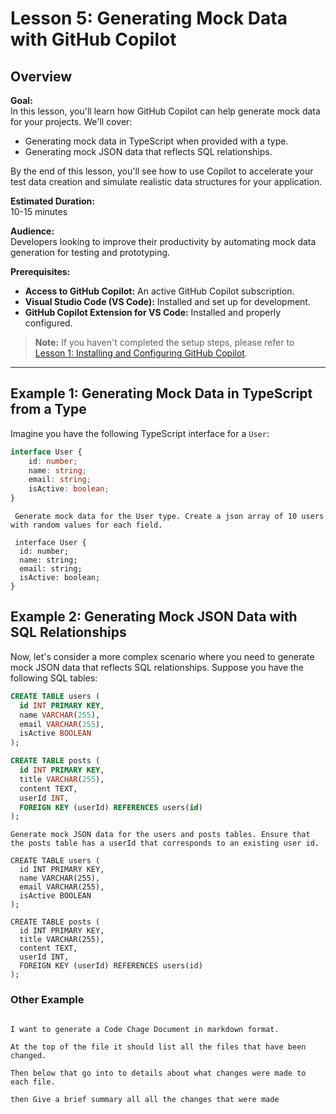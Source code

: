 # Lesson 5: Generating Mock Data with GitHub Copilot

## Overview

**Goal:**  
In this lesson, you'll learn how GitHub Copilot can help generate mock data for your projects. We'll cover:

- Generating mock data in TypeScript when provided with a type.
- Generating mock JSON data that reflects SQL relationships.

By the end of this lesson, you'll see how to use Copilot to accelerate your test data creation and simulate realistic data structures for your application.

**Estimated Duration:**  
10-15 minutes

**Audience:**  
Developers looking to improve their productivity by automating mock data generation for testing and prototyping.

**Prerequisites:**

- **Access to GitHub Copilot:** An active GitHub Copilot subscription.
- **Visual Studio Code (VS Code):** Installed and set up for development.
- **GitHub Copilot Extension for VS Code:** Installed and properly configured.

> **Note:** If you haven't completed the setup steps, please refer to [Lesson 1: Installing and Configuring GitHub Copilot](docs/1-installing-copilot.md).

---

## Example 1: Generating Mock Data in TypeScript from a Type

Imagine you have the following TypeScript interface for a `User`:

```typescript
interface User {
	id: number;
	name: string;
	email: string;
	isActive: boolean;
}
```

```plaintext
 Generate mock data for the User type. Create a json array of 10 users with random values for each field.

 interface User {
  id: number;
  name: string;
  email: string;
  isActive: boolean;
}
```

## Example 2: Generating Mock JSON Data with SQL Relationships

Now, let's consider a more complex scenario where you need to generate mock JSON data that reflects SQL relationships. Suppose you have the following SQL tables:

```sql
CREATE TABLE users (
  id INT PRIMARY KEY,
  name VARCHAR(255),
  email VARCHAR(255),
  isActive BOOLEAN
);

CREATE TABLE posts (
  id INT PRIMARY KEY,
  title VARCHAR(255),
  content TEXT,
  userId INT,
  FOREIGN KEY (userId) REFERENCES users(id)
);
```

```plaintext
Generate mock JSON data for the users and posts tables. Ensure that the posts table has a userId that corresponds to an existing user id.

CREATE TABLE users (
  id INT PRIMARY KEY,
  name VARCHAR(255),
  email VARCHAR(255),
  isActive BOOLEAN
);

CREATE TABLE posts (
  id INT PRIMARY KEY,
  title VARCHAR(255),
  content TEXT,
  userId INT,
  FOREIGN KEY (userId) REFERENCES users(id)
);
```

### Other Example

```plaintext

I want to generate a Code Chage Document in markdown format.

At the top of the file it should list all the files that have been changed.

Then below that go into to details about what changes were made to each file.

then Give a brief summary all all the changes that were made

```
